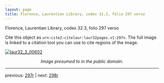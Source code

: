 ```yaml
---
layout: page
title: Florence, Laurentian Library, codex 32.3, folio 297 verso
---
```


Florence, Laurentian Library, codex 32.3, folio 297 verso

Cite this object as `urn:cite2:citelaur:laur32pages.v1:297v`.  The full image is linked to a citation tool you can use to cite regions of the image.

[![laur32_3_00602](http://www.homermultitext.org/iipsrv?IIIF=/project/homer/pyramidal/deepzoom/citelaur/laur32imgs/v1/laur32_3_00602.tif/full/800,/0/default.jpg)](http://www.homermultitext.org/ict2/?urn=urn:cite2:citelaur:laur32imgs.v1:laur32_3_00602) 

<p style="text-align: center; font-style: italic;">Image presumed to in the public domain.</p>

---

previous: [297r](../297r/) | next: [298r](../298r/)